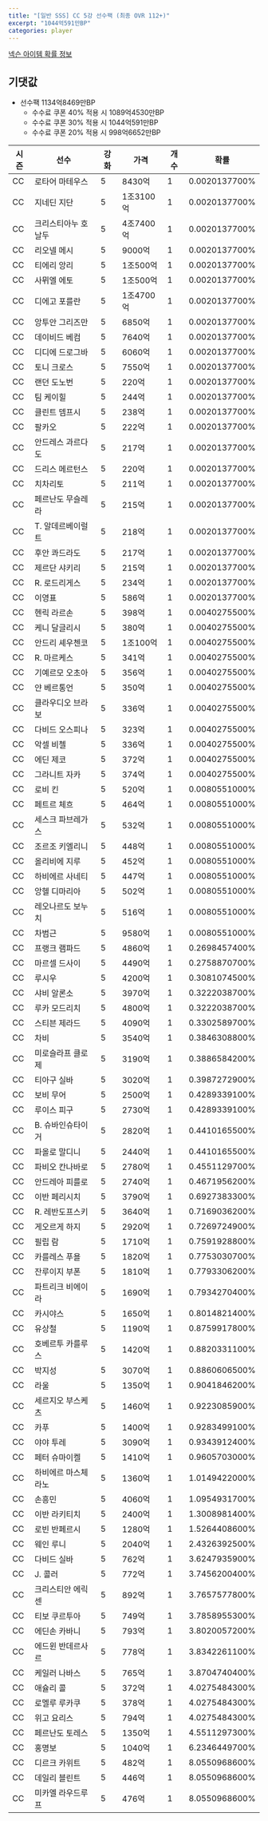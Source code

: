 ```yaml
---
title: "[일반 SSS] CC 5강 선수팩 (최종 OVR 112+)"
excerpt: "1044억591만BP"
categories: player
---
```

[넥슨 아이템 확률 정보](http://iteminfo.nexon.com/probability/fo4?sn=7399)

## 기댓값
  - 선수팩 1134억8469만BP
    - 수수료 쿠폰 40% 적용 시 1089억4530만BP
    - 수수료 쿠폰 30% 적용 시 1044억591만BP
    - 수수료 쿠폰 20% 적용 시 998억6652만BP


|시즌|선수|강화|가격|개수|확률|
|---|---|---|---|---|---|
|CC|로타어 마테우스|5|8430억|1|0.0020137700%|
|CC|지네딘 지단|5|1조3100억|1|0.0020137700%|
|CC|크리스티아누 호날두|5|4조7400억|1|0.0020137700%|
|CC|리오넬 메시|5|9000억|1|0.0020137700%|
|CC|티에리 앙리|5|1조500억|1|0.0020137700%|
|CC|사뮈엘 에토|5|1조500억|1|0.0020137700%|
|CC|디에고 포를란|5|1조4700억|1|0.0020137700%|
|CC|앙투안 그리즈만|5|6850억|1|0.0020137700%|
|CC|데이비드 베컴|5|7640억|1|0.0020137700%|
|CC|디디에 드로그바|5|6060억|1|0.0020137700%|
|CC|토니 크로스|5|7550억|1|0.0020137700%|
|CC|랜던 도노번|5|220억|1|0.0020137700%|
|CC|팀 케이힐|5|244억|1|0.0020137700%|
|CC|클린트 뎀프시|5|238억|1|0.0020137700%|
|CC|팔카오|5|222억|1|0.0020137700%|
|CC|안드레스 과르다도|5|217억|1|0.0020137700%|
|CC|드리스 메르턴스|5|220억|1|0.0020137700%|
|CC|치차리토|5|211억|1|0.0020137700%|
|CC|페르난도 무슬레라|5|215억|1|0.0020137700%|
|CC|T. 알데르베이럴트|5|218억|1|0.0020137700%|
|CC|후안 콰드라도|5|217억|1|0.0020137700%|
|CC|제르단 샤키리|5|215억|1|0.0020137700%|
|CC|R. 로드리게스|5|234억|1|0.0020137700%|
|CC|이영표|5|586억|1|0.0020137700%|
|CC|헨릭 라르손|5|398억|1|0.0040275500%|
|CC|케니 달글리시|5|380억|1|0.0040275500%|
|CC|안드리 셰우첸코|5|1조100억|1|0.0040275500%|
|CC|R. 마르케스|5|341억|1|0.0040275500%|
|CC|기예르모 오초아|5|356억|1|0.0040275500%|
|CC|얀 베르통언|5|350억|1|0.0040275500%|
|CC|클라우디오 브라보|5|336억|1|0.0040275500%|
|CC|다비드 오스피나|5|323억|1|0.0040275500%|
|CC|악셀 비첼|5|336억|1|0.0040275500%|
|CC|에딘 제코|5|372억|1|0.0040275500%|
|CC|그라니트 자카|5|374억|1|0.0040275500%|
|CC|로비 킨|5|520억|1|0.0080551000%|
|CC|페트르 체흐|5|464억|1|0.0080551000%|
|CC|세스크 파브레가스|5|532억|1|0.0080551000%|
|CC|조르조 키엘리니|5|448억|1|0.0080551000%|
|CC|올리비에 지루|5|452억|1|0.0080551000%|
|CC|하비에르 사네티|5|447억|1|0.0080551000%|
|CC|앙헬 디마리아|5|502억|1|0.0080551000%|
|CC|레오나르도 보누치|5|516억|1|0.0080551000%|
|CC|차범근|5|9580억|1|0.0080551000%|
|CC|프랭크 램파드|5|4860억|1|0.2698457400%|
|CC|마르셀 드사이|5|4490억|1|0.2758870700%|
|CC|루시우|5|4200억|1|0.3081074500%|
|CC|샤비 알론소|5|3970억|1|0.3222038700%|
|CC|루카 모드리치|5|4800억|1|0.3222038700%|
|CC|스티븐 제라드|5|4090억|1|0.3302589700%|
|CC|차비|5|3540억|1|0.3846308800%|
|CC|미로슬라프 클로제|5|3190억|1|0.3886584200%|
|CC|티아구 실바|5|3020억|1|0.3987272900%|
|CC|보비 무어|5|2500억|1|0.4289339100%|
|CC|루이스 피구|5|2730억|1|0.4289339100%|
|CC|B. 슈바인슈타이거|5|2820억|1|0.4410165500%|
|CC|파올로 말디니|5|2440억|1|0.4410165500%|
|CC|파비오 칸나바로|5|2780억|1|0.4551129700%|
|CC|안드레아 피를로|5|2740억|1|0.4671956200%|
|CC|이반 페리시치|5|3790억|1|0.6927383300%|
|CC|R. 레반도프스키|5|3640억|1|0.7169036200%|
|CC|게오르게 하지|5|2920억|1|0.7269724900%|
|CC|필립 람|5|1710억|1|0.7591928800%|
|CC|카를레스 푸욜|5|1820억|1|0.7753030700%|
|CC|잔루이지 부폰|5|1810억|1|0.7793306200%|
|CC|파트리크 비에이라|5|1690억|1|0.7934270400%|
|CC|카시야스|5|1650억|1|0.8014821400%|
|CC|유상철|5|1190억|1|0.8759917800%|
|CC|호베르투 카를루스|5|1420억|1|0.8820331100%|
|CC|박지성|5|3070억|1|0.8860606500%|
|CC|라울|5|1350억|1|0.9041846200%|
|CC|세르지오 부스케츠|5|1460억|1|0.9223085900%|
|CC|카푸|5|1400억|1|0.9283499100%|
|CC|야야 투레|5|3090억|1|0.9343912400%|
|CC|페터 슈마이켈|5|1410억|1|0.9605703000%|
|CC|하비에르 마스체라노|5|1360억|1|1.0149422000%|
|CC|손흥민|5|4060억|1|1.0954931700%|
|CC|이반 라키티치|5|2400억|1|1.3008981400%|
|CC|로빈 반페르시|5|1280억|1|1.5264408600%|
|CC|웨인 루니|5|2040억|1|2.4326392500%|
|CC|다비드 실바|5|762억|1|3.6247935900%|
|CC|J. 콜러|5|772억|1|3.7456200400%|
|CC|크리스티안 에릭센|5|892억|1|3.7657577800%|
|CC|티보 쿠르투아|5|749억|1|3.7858955300%|
|CC|에딘손 카바니|5|793억|1|3.8020057200%|
|CC|에드윈 반데르사르|5|778억|1|3.8342261100%|
|CC|케일러 나바스|5|765억|1|3.8704740400%|
|CC|애슐리 콜|5|372억|1|4.0275484300%|
|CC|로멜루 루카쿠|5|378억|1|4.0275484300%|
|CC|위고 요리스|5|794억|1|4.0275484300%|
|CC|페르난도 토레스|5|1350억|1|4.5511297300%|
|CC|홍명보|5|1040억|1|6.2346449700%|
|CC|디르크 카위트|5|482억|1|8.0550968600%|
|CC|데일리 블린트|5|446억|1|8.0550968600%|
|CC|미카엘 라우드루프|5|476억|1|8.0550968600%|

